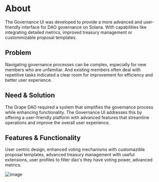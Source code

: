 # About

The Governance UI was developed to provide a more advanced and user-friendly interface for DAO governance on Solana. With capabilities like integrating detailed metrics, improved treasury management or custommizable proposal templates.&#x20;

## **Problem**

Navigating governance processes can be complex, especially for new members who are unfamiliar. And existing members often deal with repetitive tasks indicated a clear room for improvement for efficiency and better user experience.&#x20;

## **Need & Solution**

The Grape DAO required a system that simplifies the governance process while enhancing functionality. The Governance UI addresses this by offering a user-friendly platform with advanced features that streamline operations and improve the overall user experience.

## **Features & Functionality**

User centric design, enhanced voting mechanisms with customazible proposal templates, advanced treasury management with useful extensions, user profiles to filter dao's they have voting power, advanced metrics.

![image](https://github.com/user-attachments/assets/7492eda0-8171-4524-847b-4dae4bbd63f8)
